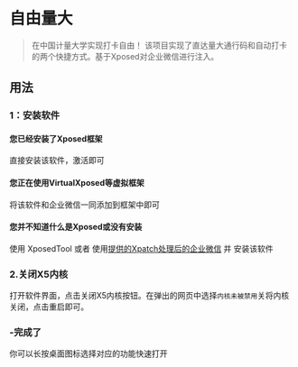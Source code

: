 # 自由量大
> 在中国计量大学实现打卡自由！
该项目实现了直达量大通行码和自动打卡的两个快捷方式。基于Xposed对企业微信进行注入。

## 用法
### 1：安装软件
#### 您已经安装了Xposed框架
直接安装该软件，激活即可
#### 您正在使用VirtualXposed等虚拟框架
将该软件和企业微信一同添加到框架中即可
#### 您并不知道什么是Xposed或没有安装
使用 XposedTool 或者 使用[提供的Xpatch处理后的企业微信](https://www.aliyundrive.com/s/zYTKtuqJHKu) 并 安装该软件
### 2.关闭X5内核
打开软件界面，点击关闭X5内核按钮。在弹出的网页中选择`内核未被禁用`关将内核关闭，点击重启即可。
### -完成了
你可以长按桌面图标选择对应的功能快速打开